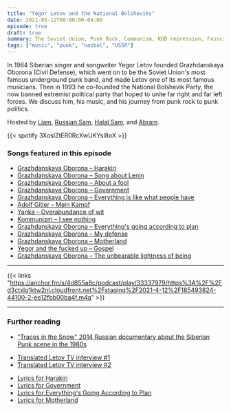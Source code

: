 ```yaml
---
title: "Yegor Letov and the National Bolsheviks"
date: 2021-05-12T00:00:00-04:00
episode: true
draft: true
summary: The Soviet Union, Punk Rock, Communism, KGB repression, Fasscism, and more in this episode about Siberian singer and songwriter Yegor Letov
tags: ["music", "punk", "nazbol", "USSR"]
---
```


In 1984 Siberian singer and songwriter Yegor Letov founded Grazhdanskaya Oborona (Civil Defense), which went on to be the Soviet Union's most famous underground punk band, and made Letov one of its most famous musicians. Then in 1993 he co-founded the National Bolshevik Party, the now banned extremist political party that hoped to unite far right and far left forces. We discuss him, his music, and his journey from punk rock to punk politics.

Hosted by [Liam](https://twitter.com/LegoRacers2), [Russian Sam](https://twitter.com/OverproducedPMC), [Halal Sam](https://twitter.com/halaljew), and [Abram](https://twitter.com/abnormcore).


{{< spotify 3XoslZtER0RcXwUKYsl8oX >}}

### Songs featured in this episode
* [Grazhdanskaya Oborona – Harakiri](https://www.youtube.com/watch?v=XaF0GB58G_A)
* [Grazhdanskaya Oborona – Song about Lenin](https://www.youtube.com/watch?v=c8RWxHnvxWI)
* [Grazhdanskaya Oborona – About a fool](https://www.youtube.com/watch?v=z-dFAvux5Vg)
* [Grazhdanskaya Oborona – Government](https://www.youtube.com/watch?v=IXdUmBJQAKM)
* [Grazhdanskaya Oborona – Everything is like what people have](https://www.youtube.com/watch?v=c0bZVAJvEtk)
* [Adolf Gitler – Mein Kampf](https://www.youtube.com/watch?v=H_BoeI2-E4w)
* [Yanka – Overabundance of wit](https://www.youtube.com/watch?v=ZB6VobpbxDE)
* [Kommunizm – I see nothing](https://www.youtube.com/watch?v=XMtctSjB0Mo)
* [Grazhdanskaya Oborona – Everything's going according to plan](https://www.youtube.com/watch?v=XG7JRvtsh1U)
* [Grazhdanskaya Oborona – My defense](https://www.youtube.com/watch?v=9Fg-fhuDd6Y)
* [Grazhdanskaya Oborona – Motherland](https://www.youtube.com/watch?v=QIRMDrVlkYM)
* [Yegor and the fucked up – Gospel](https://www.youtube.com/watch?v=KxyCLgvGsws)
* [Grazhdanskaya Oborona – The unbearable lightness of being](https://www.youtube.com/watch?v=19yhVvO7RRY)

--- 

{{< links "https://anchor.fm/s/4d855a8c/podcast/play/33337979/https%3A%2F%2Fd3ctxlq1ktw2nl.cloudfront.net%2Fstaging%2F2021-4-12%2F185493824-44100-2-ee12fbb00ba4f.m4a" >}}

--- 

### Further reading
* ["Traces in the Snow" 2014 Russian documentary about the Siberian Punk scene in the 1980s](https://www.youtube.com/watch?v=LS-PyXXvA7E)
<!-- -->
* [Translated Letov TV interview #1](/letov/letov-interview-1/)
* [Translated Letov TV interview #2](/letov/letov-interview-2/) 
<!-- -->
* [Lyrics for Harakiri](/letov/harakiri/)
* [Lyrics for Government](/letov/government/)
* [Lyrics for Everything's Going According to Plan](/letov/everythings-going-according-to-plan/)
* [Lyrics for Motherland](/letov/motherland/)
